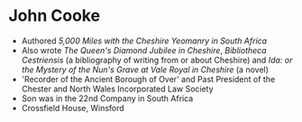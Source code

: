 # John Cooke

* Authored *5,000 Miles with the Cheshire Yeomanry in South Africa*
* Also wrote *The Queen's Diamond Jubilee in Cheshire*, *Bibliotheca Cestriensis* (a bibliography of writing from or about Cheshire) and *Ida: or the Mystery of the Nun's Grave at Vale Royal in Cheshire* (a novel)
* 'Recorder of the Ancient Borough of Over' and Past President of the Chester and North Wales Incorporated Law Society
* Son was in the 22nd Company in South Africa
* Crossfield House, Winsford
